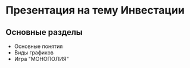 # Презентация на тему Инвестации

## Основные разделы
- Основные понятия
- Виды графиков
- Игра "МОНОПОЛИЯ"